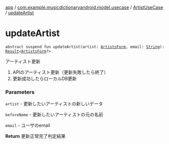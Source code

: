 [app](../../index.md) / [com.example.musicdictionaryandroid.model.usecase](../index.md) / [ArtistUseCase](index.md) / [updateArtist](./update-artist.md)

# updateArtist

`abstract suspend fun updateArtist(artist: `[`ArtistsForm`](../../com.example.musicdictionaryandroid.model.entity/-artists-form/index.md)`, email: `[`String`](https://kotlinlang.org/api/latest/jvm/stdlib/kotlin/-string/index.html)`): `[`Result`](../../com.example.musicdictionaryandroid.model.util/-result/index.md)`<`[`ArtistsForm`](../../com.example.musicdictionaryandroid.model.entity/-artists-form/index.md)`?>`

アーティスト更新

1. APIのアーティスト更新（更新失敗したら終了）
2. 更新成功したらローカルDB更新

### Parameters

`artist` - 更新したいアーティストの新しいデータ

`beforeName` - 更新したいアーティストの元の名前

`email` - ユーザのemail

**Return**
更新正常完了判定結果


